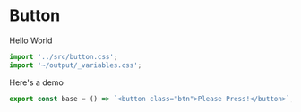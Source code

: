 # Button

Hello World

```js script
import '../src/button.css';
import '~/output/_variables.css';
```

Here's a demo

```js preview-story
export const base = () => `<button class="btn">Please Press!</button>`;
```
